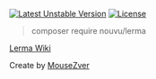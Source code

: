 [![Latest Unstable Version](https://poser.pugx.org/Nouvu/lerma/v)](https://packagist.org/packages/nouvu/lerma) 
[![License](https://poser.pugx.org/nouvu/lerma/license)](https://packagist.org/packages/nouvu/lerma)

> composer require nouvu/lerma

[Lerma Wiki](https://github.com/MouseZver/Lerma/wiki)

Create by [MouseZver](https://php.ru/forum/members/40235)
